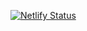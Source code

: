 [![Netlify Status](https://api.netlify.com/api/v1/badges/0ac5e962-e3e8-420e-97dd-bfc32f23bbab/deploy-status)](https://app.netlify.com/sites/lumiiere-candles/deploys)
